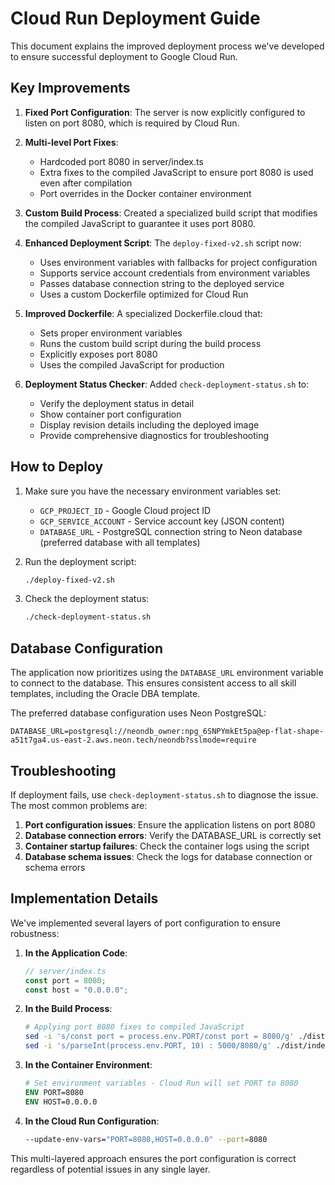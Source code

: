 # Cloud Run Deployment Guide

This document explains the improved deployment process we've developed to ensure successful deployment to Google Cloud Run.

## Key Improvements

1. **Fixed Port Configuration**: The server is now explicitly configured to listen on port 8080, which is required by Cloud Run.

2. **Multi-level Port Fixes**:
   - Hardcoded port 8080 in server/index.ts
   - Extra fixes to the compiled JavaScript to ensure port 8080 is used even after compilation
   - Port overrides in the Docker container environment

3. **Custom Build Process**: Created a specialized build script that modifies the compiled JavaScript to guarantee it uses port 8080.

4. **Enhanced Deployment Script**: The `deploy-fixed-v2.sh` script now:
   - Uses environment variables with fallbacks for project configuration
   - Supports service account credentials from environment variables
   - Passes database connection string to the deployed service
   - Uses a custom Dockerfile optimized for Cloud Run

5. **Improved Dockerfile**: A specialized Dockerfile.cloud that:
   - Sets proper environment variables
   - Runs the custom build script during the build process
   - Explicitly exposes port 8080
   - Uses the compiled JavaScript for production

6. **Deployment Status Checker**: Added `check-deployment-status.sh` to:
   - Verify the deployment status in detail
   - Show container port configuration
   - Display revision details including the deployed image
   - Provide comprehensive diagnostics for troubleshooting

## How to Deploy

1. Make sure you have the necessary environment variables set:
   - `GCP_PROJECT_ID` - Google Cloud project ID
   - `GCP_SERVICE_ACCOUNT` - Service account key (JSON content)
   - `DATABASE_URL` - PostgreSQL connection string to Neon database (preferred database with all templates)

2. Run the deployment script:
   ```bash
   ./deploy-fixed-v2.sh
   ```

3. Check the deployment status:
   ```bash
   ./check-deployment-status.sh
   ```

## Database Configuration

The application now prioritizes using the `DATABASE_URL` environment variable to connect to the database. This ensures consistent access to all skill templates, including the Oracle DBA template.

The preferred database configuration uses Neon PostgreSQL:
```
DATABASE_URL=postgresql://neondb_owner:npg_6SNPYmkEt5pa@ep-flat-shape-a51t7ga4.us-east-2.aws.neon.tech/neondb?sslmode=require
```

## Troubleshooting

If deployment fails, use `check-deployment-status.sh` to diagnose the issue. The most common problems are:

1. **Port configuration issues**: Ensure the application listens on port 8080
2. **Database connection errors**: Verify the DATABASE_URL is correctly set
3. **Container startup failures**: Check the container logs using the script
4. **Database schema issues**: Check the logs for database connection or schema errors

## Implementation Details

We've implemented several layers of port configuration to ensure robustness:

1. **In the Application Code**:
   ```typescript
   // server/index.ts
   const port = 8080;
   const host = "0.0.0.0";
   ```

2. **In the Build Process**:
   ```bash
   # Applying port 8080 fixes to compiled JavaScript
   sed -i 's/const port = process.env.PORT/const port = 8080/g' ./dist/index.js
   sed -i 's/parseInt(process.env.PORT, 10) : 5000/8080/g' ./dist/index.js
   ```

3. **In the Container Environment**:
   ```dockerfile
   # Set environment variables - Cloud Run will set PORT to 8080
   ENV PORT=8080
   ENV HOST=0.0.0.0
   ```

4. **In the Cloud Run Configuration**:
   ```bash
   --update-env-vars="PORT=8080,HOST=0.0.0.0" --port=8080
   ```

This multi-layered approach ensures the port configuration is correct regardless of potential issues in any single layer.
